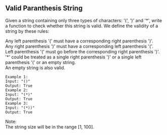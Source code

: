 ## Valid Paranthesis String

Given a string containing only three types of characters: '(', ')' and '*', write a function to check whether this string is valid. We define the validity of a string by these rules:  

Any left parenthesis '(' must have a corresponding right parenthesis ')'.  
Any right parenthesis ')' must have a corresponding left parenthesis '('.  
Left parenthesis '(' must go before the corresponding right parenthesis ')'.  
'*' could be treated as a single right parenthesis ')' or a single left parenthesis '(' or an empty string.  
An empty string is also valid.  
```
Example 1:
Input: "()"
Output: True
Example 2:
Input: "(*)"
Output: True
Example 3:
Input: "(*))"
Output: True
```
Note:  
The string size will be in the range [1, 100].
